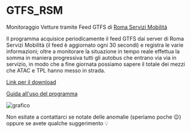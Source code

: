# GTFS_RSM
Monitoraggio Vetture tramite Feed GTFS di 
[Roma Servizi Mobilità](https://romamobilita.it/it/tecnologie/open-data)

Il programma  acquisice periodicamente il feed GTFS dai server di Roma Servizi Mobilità (il feed è aggiornato ogni 30 secondi) e registra le varie informazioni; oltre a monitorare la situazione in tempo reale effettua la somma in maniera progressiva tutti gli autobus che entrano via via in servizio, in modo che a fine giornata possiamo sapere il totale dei mezzi che ATAC e TPL hanno messo in strada.

[Link per il download](https://github.com/EnricoTolomei/GTFS_RSM/releases/latest)

[Guida all'uso del programma](https://github.com/EnricoTolomei/GTFS_RSM/wiki)

![grafico](https://user-images.githubusercontent.com/48106183/94620850-922eb900-02af-11eb-86c8-224db8c71e1b.png)



Non esitate a contattarci se notate delle anomalie (speriamo poche :wink:) oppure se avete qualche suggerimento :bulb:
